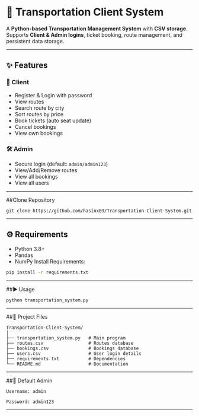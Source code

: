 # 🚌 Transportation Client System

A **Python-based Transportation Management System** with **CSV storage**.  
Supports **Client & Admin logins**, ticket booking, route management, and persistent data storage.

---


## ✨ Features

### 👤 Client
- Register & Login with password
- View routes
- Search route by city
- Sort routes by price
- Book tickets (auto seat update)
- Cancel bookings
- View own bookings

### 🛠️ Admin
- Secure login (default: `admin/admin123`)
- View/Add/Remove routes
- View all bookings
- View all users

---
##Clone Repository 
```
git clone https://github.com/hasinx09/Transportation-Client-System.git
```
---

## ⚙️ Requirements
- Python 3.8+
- Pandas
- NumPy
Install Requirements:
```bash
pip install -r requirements.txt
```
---
##▶️ Usage
```python
python transportation_system.py
```
---
##📂 Project Files
```
Transportation-Client-System/
│
├── transportation_system.py   # Main program
├── routes.csv                 # Routes database
├── bookings.csv               # Bookings database
├── users.csv                  # User login details
├── requirements.txt           # Dependencies
└── README.md                  # Documentation
```
---
##🔐 Default Admin
```
Username: admin
```
```
Password: admin123
```
---

